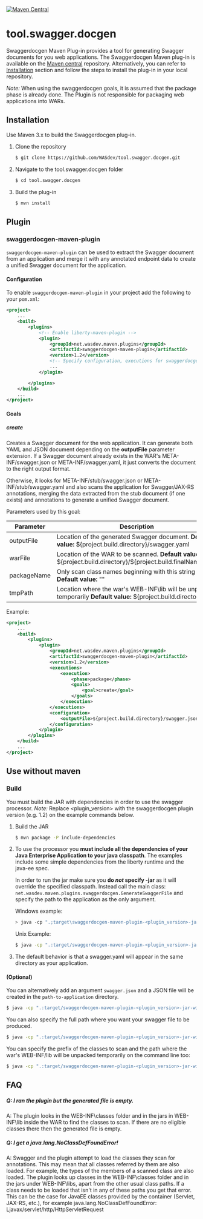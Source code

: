 [![Maven Central](https://maven-badges.herokuapp.com/maven-central/net.wasdev.maven.plugins/swaggerdocgen-maven-plugin/badge.svg)](https://maven-badges.herokuapp.com/maven-central/net.wasdev.maven.plugins/swaggerdocgen-maven-plugin/badge.svg)
# tool.swagger.docgen

Swaggerdocgen Maven Plug-in provides a tool for generating Swagger documents for you web applications. The Swaggerdocgen Maven plug-in is available on the [Maven central](http://search.maven.org/#search%7Cga%7C1%7Cswaggerdocgen) repository. Alternatively, you can refer to [Installation](#installation) section and follow the steps to install the plug-in in your local repository.

*Note:* When using the swaggerdocgen goals, it is assumed that the package phase is already done. The Plugin is not responsible for packaging web applications into WARs.

## Installation

Use Maven 3.x to build the Swaggerdocgen plug-in.

1. Clone the repository
   ```sh
   $ git clone https://github.com/WASdev/tool.swagger.docgen.git
   ```

2. Navigate to the tool.swagger.docgen folder
   ```sh
   $ cd tool.swagger.docgen
   ```

3. Build the plug-in
   ```sh
   $ mvn install
   ```


## Plugin

### swaggerdocgen-maven-plugin

`swaggerdocgen-maven-plugin` can be used to extract the Swagger document from an application and merge it with any annotated endpoint data to create a unified Swagger document for the application.

#### Configuration

To enable `swaggerdocgen-maven-plugin` in your project add the following to your `pom.xml`:

```xml
<project>
    ...
    <build>
        <plugins>
            <!-- Enable liberty-maven-plugin -->
            <plugin>
                <groupId>net.wasdev.maven.plugins</groupId>
                <artifactId>swaggerdocgen-maven-plugin</artifactId>
                <version>1.2</version>
                <!-- Specify configuration, executions for swaggerdocgen-maven-plugin -->
                ...
            </plugin>

        </plugins>
    </build>
    ...
</project>
```

#### Goals

##### create
Creates a Swagger document for the web application. It can generate both YAML and JSON document depending on the **outputFile** parameter extension. If a Swagger document already exists in the WAR's META-INF/swagger.json or META-INF/swagger.yaml, it just converts the document to the right output format. 

Otherwise, it looks for META-INF/stub/swagger.json or META-INF/stub/swagger.yaml and also scans the application for Swagger/JAX-RS annotations, merging the data extracted from the stub document (if one exists) and annotations to generate a unified Swagger document.

Parameters used by this goal:

| Parameter | Description | Required |
| --------  | ----------- | -------  |
| outputFile | Location of the generated Swagger document. **Default value:** \${project.build.directory}/swagger.yaml | No |
| warFile| Location of the WAR to be scanned. **Default value:** \${project.build.directory}/\${project.build.finalName}.war | No |
| packageName| Only scan class names beginning with this string **Default value:** "" | No |
| tmpPath| Location where the war's WEB-INF\lib will be unpacked temporarily **Default value:** \${project.build.directory} | No |


Example:
```xml
<project>
    ...
    <build>
        <plugins>
            <plugin>
                <groupId>net.wasdev.maven.plugins</groupId>
                <artifactId>swaggerdocgen-maven-plugin</artifactId>
                <version>1.2</version>
                <executions>
                    <execution>
                        <phase>package</phase>
                        <goals>
                            <goal>create</goal>
                        </goals>
                    </execution>
                </executions>
                <configuration>
                    <outputFile>${project.build.directory}/swagger.json</outputFile>
                </configuration>
            </plugin>
        </plugins>
    </build>
    ...
</project>
```


## Use without maven

### Build
You must build the JAR with dependencies in order to use the swagger processor. *Note:* Replace <plugin_version> with the swaggerdocgen plugin version (e.g. 1.2) on the example commands below.

1. Build the JAR

   ```sh
   $ mvn package -P include-dependencies
   ```
2. To use the processor you **must include all the dependencies of your Java Enterprise Application to your java classpath**. The examples include some simple dependencies from the liberty runtime and the java-ee spec. 

   In order to run the jar make sure you **do _not_ specify -jar** as it will override the specified classpath. Instead call the main class:
   `net.wasdev.maven.plugins.swaggerdocgen.GenerateSwaggerFile` and specify the path to the application as the only argument.
   
   Windows example:
   ```sh
   > java -cp ".;target\swaggerdocgen-maven-plugin-<plugin_version>-jar-with-dependencies.jar;C:\libertyRuntime\dev\api\spec\*" net.wasdev.maven.plugins.swaggerdocgen.GenerateSwaggerFile C:\..\path-to-application\app.war
   ```
   Unix Example:
   ```sh
   $ java -cp ".:target/swaggerdocgen-maven-plugin-<plugin_version>-jar-with-dependencies.jar:/libertyRuntime/dev/api/spec/*" net.wasdev.maven.plugins.swaggerdocgen.GenerateSwaggerFile /../path-to-application/app.war
   ```

3. The default behavior is that a swagger.yaml will appear in the same directory as your application.
   
#### (Optional)
You can alternatively add an argument `swagger.json` and a JSON file will be created in the `path-to-application` directory.
```sh
$ java -cp ".:target/swaggerdocgen-maven-plugin-<plugin_version>-jar-with-dependencies.jar:/libertyRuntime/dev/api/spec/*" net.wasdev.maven.plugins.swaggerdocgen.GenerateSwaggerFile /../path-to-application/app.war swagger.json
```
You can also specify the full path where you want your swagger file to be produced.
```sh
$ java -cp ".:target/swaggerdocgen-maven-plugin-<plugin_version>-jar-with-dependencies.jar:/libertyRuntime/dev/api/spec/*" net.wasdev.maven.plugins.swaggerdocgen.GenerateSwaggerFile /../path-to-application/app.war /path-to-swagger/swagger.json
```

You can specify the prefix of the classes to scan and the path where the war's WEB-INF/lib will be unpacked temporarily on the command line too:
```sh
$ java -cp ".:target/swaggerdocgen-maven-plugin-<plugin_version>-jar-with-dependencies.jar:/libertyRuntime/dev/api/spec/*" net.wasdev.maven.plugins.swaggerdocgen.GenerateSwaggerFile /../path-to-application/app.war /path-to-swagger/swagger.json my.package.name /path/to/unpack/
```

## FAQ

##### Q: I ran the plugin but the generated file is empty.
A: The plugin looks in the WEB-INF\classes folder and in the jars in WEB-INF\lib inside the WAR to find the classes to scan. If there are no eligible classes there then the generated file is empty.

##### Q: I get a java.lang.NoClassDefFoundError!
A: Swagger and the plugin attempt to load the classes they scan for annotations. This may mean that all classes referred by them are also loaded. For example, the types of the members of a scanned class are also loaded. The plugin looks up classes in the WEB-INF\classes folder and in the jars under WEB-INF\libs, apart from the other usual class paths. If a class needs to be loaded that isn't in any of these paths you get that error. This can be the case for JavaEE classes provided by the container (Servlet, JAX-RS, etc.), for example java.lang.NoClassDefFoundError: Ljavax/servlet/http/HttpServletRequest
 


   



